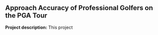 ## Approach Accuracy of Professional Golfers on the PGA Tour

**Project description:** This project 
